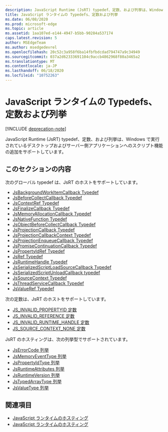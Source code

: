 ```yaml
---
description: JavaScript Runtime (JsRT) typedef、定数、および列挙は、Windows で実行されているデスクトップおよびサーバー側アプリケーションへのスクリプト機能の追加をサポートしています。
title: JavaScript ランタイムの Typedefs、定数および列挙
ms.date: 06/08/2020
ms.prod: microsoft-edge
ms.topic: article
ms.assetid: 1aa107ed-e144-4947-b5bb-90284a537174
caps.latest.revision: 5
author: MSEdgeTeam
ms.author: msedgedevrel
ms.openlocfilehash: 20c52c3a958f6ba14fbfbdcdad794747a9c34949
ms.sourcegitcommit: 037a2d62333691104c9accb4862968f80a3465a2
ms.translationtype: MT
ms.contentlocale: ja-JP
ms.lasthandoff: 06/18/2020
ms.locfileid: "10752263"
---
```

# JavaScript ランタイムの Typedefs、定数および列挙  

[!INCLUDE [deprecation-note](../includes/deprecation-note.md)]  

JavaScript Runtime (JsRT) typedef、定数、および列挙は、Windows で実行されているデスクトップおよびサーバー側アプリケーションへのスクリプト機能の追加をサポートしています。  

## このセクションの内容  

次のグローバル typedef は、JsRT のホストをサポートしています。  

*   [JsBackgroundWorkItemCallback Typedef](./jsbackgroundworkitemcallback-typedef.md)  
*   [JsBeforeCollectCallback Typedef](./jsbeforecollectcallback-typedef.md)  
*   [JsContextRef Typedef](./jscontextref-typedef.md)  
*   [JsFinalizeCallback Typedef](./jsfinalizecallback-typedef.md)  
*   [JsMemoryAllocationCallback Typedef](./jsmemoryallocationcallback-typedef.md)  
*   [JsNativeFunction Typedef](./jsnativefunction-typedef.md)  
*   [JsObjectBeforeCollectCallback Typedef](./jsobjectbeforecollectcallback-typedef.md)  
*   [JsProjectionCallback Typedef](./jsprojectioncallback-typedef.md)  
*   [JsProjectionCallbackContext Typedef](./jsprojectioncallbackcontext-typedef.md)  
*   [JsProjectionEnqueueCallback Typedef](./jsprojectionenqueuecallback-typedef.md)  
*   [JsPromiseContinuationCallback Typedef](./jspromisecontinuationcallback-typedef.md)  
*   [JsPropertyIdRef Typedef](./jspropertyidref-typedef.md)  
*   [JsRef Typedef](./jsref-typedef.md)  
*   [JsRuntimeHandle Typedef](./jsruntimehandle-typedef.md)  
*   [JsSerializedScriptLoadSourceCallback Typedef](./jsserializedscriptloadsourcecallback-typedef.md)  
*   [JsSerializedScriptUnloadCallback typedef](./jsserializedscriptunloadcallback-typedef.md)  
*   [JsSourceContext Typedef](./jssourcecontext-typedef.md)  
*   [JsThreadServiceCallback Typedef](./jsthreadservicecallback-typedef.md)  
*   [JsValueRef Typedef](./jsvalueref-typedef.md)  

次の定数は、JsRT のホストをサポートしています。  

*   [JS_INVALID_PROPERTYID 定数](./js-invalid-propertyid-constant.md)  
*   [JS_INVALID_REFERENCE 定数](./js-invalid-reference-constant.md)  
*   [JS_INVALID_RUNTIME_HANDLE 定数](./js-invalid-runtime-handle-constant.md)  
*   [JS_SOURCE_CONTEXT_NONE 定数](./js-source-context-none-constant.md)  

JsRT のホスティングは、次の列挙型でサポートされています。  

*   [JsErrorCode 列挙](./jserrorcode-enumeration.md)  
*   [JsMemoryEventType 列挙](./jsmemoryeventtype-enumeration.md)  
*   [JsPropertyIdType 列挙](./jspropertyidtype-enumeration.md)  
*   [JsRuntimeAttributes 列挙](./jsruntimeattributes-enumeration.md)  
*   [JsRuntimeVersion 列挙](./jsruntimeversion-enumeration.md)  
*   [JsTypedArrayType 列挙](./jstypedarraytype-enumeration.md)  
*   [JsValueType 列挙](./jsvaluetype-enumeration.md)  

## 関連項目  

*   [JavaScript ランタイムのホスティング](./hosting-the-javascript-runtime.md)  
*   [JavaScript ランタイムのホスティング](../javascript-runtime-hosting.md)  
